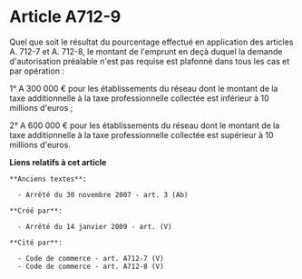 # Article A712-9

Quel que soit le résultat du pourcentage effectué en application des articles A. 712-7 et A. 712-8, le montant de l'emprunt
en deçà duquel la demande d'autorisation préalable n'est pas requise est plafonné dans tous les cas et par opération : 

1° A 300 000 € pour les établissements du réseau dont le montant de la taxe additionnelle à la taxe professionnelle collectée
est inférieur à 10 millions d'euros ; 

2° A 600 000 € pour les établissements du réseau dont le montant de la taxe additionnelle à la taxe professionnelle collectée
est supérieur à 10 millions d'euros.

**Liens relatifs à cet article**

	**Anciens textes**:

	  - Arrêté du 30 novembre 2007 - art. 3 (Ab)

	**Créé par**:

	  - Arrêté du 14 janvier 2009 - art. (V)

	**Cité par**:

	  - Code de commerce - art. A712-7 (V)
	  - Code de commerce - art. A712-8 (V)
